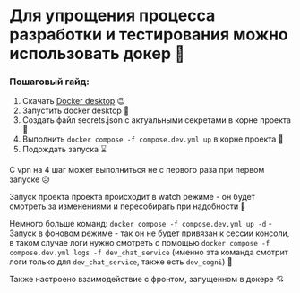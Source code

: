 # Для упрощения процесса разработки и тестирования можно использовать докер 🐳

### Пошаговый гайд:
1) Скачать [Docker desktop](https://www.docker.com/products/docker-desktop/) 😉
2) Запустить docker desktop 🤭
3) Создать файл secrets.json с актуальными секретами в корне проекта 🔐
4) Выполнить ```docker compose -f compose.dev.yml up``` в корне проекта 👾
5) Подождать запуска ⌛

С vpn на 4 шаг может выполниться не с первого раза при первом запуске 😥

Запуск проекта проекта происходит в watch режиме - он будет смотреть за изменениями и пересобирать при надобности 🤯

Немного больше команд:
```docker compose -f compose.dev.yml up -d``` - Запуск в фоновом режиме - так он не будет привязан к сессии консоли, в таком случае логи нужно смотреть с помощью ```docker compose -f compose.dev.yml logs -f dev_chat_service``` (именно эта команда смотрит логи только для ```dev_chat_service```, также есть ```dev_cogni```) 🫣

Также настроено взаимодействие с фронтом, запущенном в докере 💘